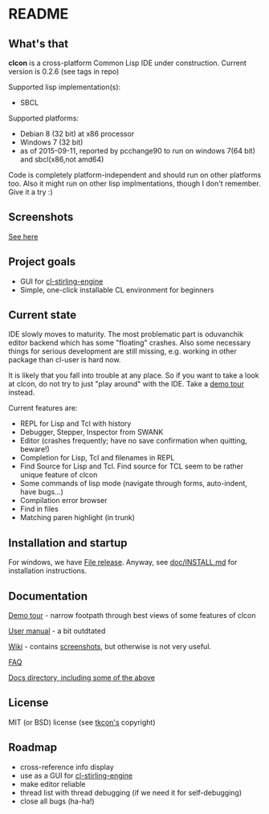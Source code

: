 # README #

## What's that
**clcon** is a cross-platform Common Lisp IDE under construction. Current version is 0.2.6 (see tags in repo)

Supported lisp implementation(s):

- SBCL

Supported platforms: 

- Debian 8 (32 bit) at x86 processor
- Windows 7 (32 bit)
- as of 2015-09-11, reported by pcchange90 to run on windows 7(64 bit) and sbcl(x86,not amd64)

Code is completely platform-independent and should run on other platforms too. Also it might run on other lisp implmentations, though I don't remember. Give it a try :) 

## Screenshots
[See here](https://bitbucket.org/budden/clcon/wiki/Screenshots)

## Project goals
- GUI for [cl-stirling-engine](https://bitbucket.org/budden/cl-stirling-engine)
- Simple, one-click installable CL environment for beginners

## Current state
IDE slowly moves to maturity. The most problematic part is oduvanchik editor backend
which has some "floating" crashes. Also some necessary things for serious development
are still missing, e.g. working in other package than cl-user is hard now. 

It is likely that you fall into trouble at any place. 
So if you want to take a look at clcon, do not try to just "play around" 
with the IDE. Take a [demo tour](doc/demo-tour.md) instead.

Current features are: 

- REPL for Lisp and Tcl with history
- Debugger, Stepper, Inspector from SWANK 
- Editor (crashes frequently; have no save confirmation when quitting, beware!)
- Completion for Lisp, Tcl and filenames in REPL
- Find Source for Lisp and Tcl. Find source for TCL seem to be rather unique feature of clcon
- Some commands of lisp mode (navigate through forms, auto-indent, have bugs...)
- Compilation error browser
- Find in files 
- Matching paren highlight (in trunk)

## Installation and startup
For windows, we have [File release](https://bitbucket.org/budden/clcon/downloads/clcon-0.2.6.zip). 
Anyway, see [doc/INSTALL.md](https://bitbucket.org/budden/clcon/src/default/doc/INSTALL.md) for installation instructions. 

## Documentation

[Demo tour](doc/demo-tour.md) - narrow footpath through best views of some features of clcon

[User manual](https://bitbucket.org/budden/clcon/src/default/doc/user-manual.md) - a bit outdtated

[Wiki](https://bitbucket.org/budden/clcon/wiki/) - contains [screenshots](https://bitbucket.org/budden/clcon/wiki/Screenshots), but otherwise is not very useful.  

[FAQ](https://bitbucket.org/budden/clcon/src/default/doc/FAQ.md)

[Docs directory, including some of the above](https://bitbucket.org/budden/clcon/src/default/doc/)

## License
MIT (or BSD) license (see [tkcon's](http://tkcon.sourceforge.net/) copyright)

## Roadmap
- cross-reference info display
- use as a GUI for [cl-stirling-engine](https://bitbucket.org/budden/cl-stirling-engine)
- make editor reliable
- thread list with thread debugging (if we need it for self-debugging)
- close all bugs (ha-ha!)